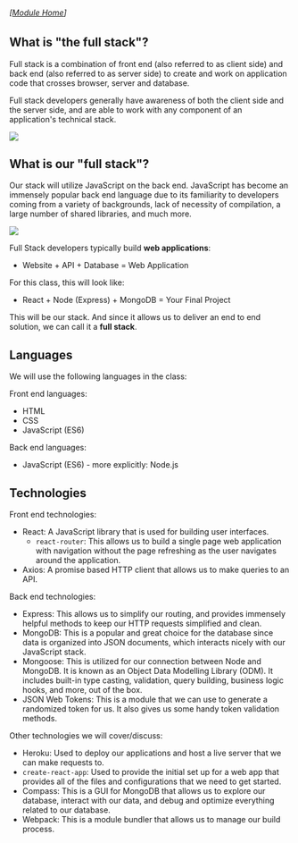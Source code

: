 ###### [[Module Home](README.md)]

## What is "the full stack"?

Full stack is a combination of front end (also referred to as client side) and back end (also referred to as server side) to create and work on application code that crosses browser, server and database. 

Full stack developers generally have awareness of both the client side and the server side, and are able to work with any component of an application's technical stack.

<img src="https://user-images.githubusercontent.com/2818462/53781744-0f2d5d00-3ed8-11e9-9fb4-10005d4fb29b.png">

## What is our "full stack"?

Our stack will utilize JavaScript on the back end. JavaScript has become an immensely popular back end language due to its familiarity to developers coming from a variety of backgrounds, lack of necessity of compilation, a large number of shared libraries, and much more.

<img src="https://user-images.githubusercontent.com/2818462/53781773-308e4900-3ed8-11e9-966a-6d22f4f5931e.png">

Full Stack developers typically build **web applications**:
- Website + API + Database = Web Application

For this class, this will look like:
- React + Node (Express) + MongoDB = Your Final Project

This will be our stack. And since it allows us to deliver an end to end solution, we can call it a **full stack**.

## Languages

We will use the following languages in the class:

Front end languages:
- HTML
- CSS
- JavaScript (ES6)

Back end languages:
- JavaScript (ES6) - more explicitly: Node.js

## Technologies

Front end technologies:
- React: A JavaScript library that is used for building user interfaces.
  - `react-router`: This allows us to build a single page web application with navigation without the page refreshing as the user navigates around the application.
- Axios: A promise based HTTP client that allows us to make queries to an API.

Back end technologies:
- Express: This allows us to simplify our routing, and provides immensely helpful methods to keep our HTTP requests simplified and clean.
- MongoDB: This is a popular and great choice for the database since data is organized into JSON documents, which interacts nicely with our JavaScript stack. 
- Mongoose: This is utilized for our connection between Node and MongoDB. It is known as an Object Data Modelling Library (ODM). It includes built-in type casting, validation, query building, business logic hooks, and more, out of the box.
- JSON Web Tokens: This is a module that we can use to generate a randomized token for us. It also gives us some handy token validation methods.

Other technologies we will cover/discuss:
- Heroku: Used to deploy our applications and host a live server that we can make requests to.
- `create-react-app`: Used to provide the initial set up for a web app that provides all of the files and configurations that we need to get started.
- Compass: This is a GUI for MongoDB that allows us to explore our database, interact with our data, and debug and optimize everything related to our database.
- Webpack: This is a module bundler that allows us to manage our build process.